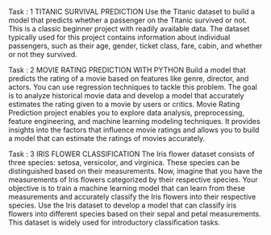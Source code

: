 Task : 1
TITANIC SURVIVAL PREDICTION
Use the Titanic dataset to build a model that predicts whether a passenger on the Titanic survived or not. This is a classic beginner
project with readily available data.
The dataset typically used for this project contains information about individual passengers, such as their age, gender, ticket class, fare, cabin, and whether or not they survived.


Task : 2
MOVIE RATING PREDICTION WITH PYTHON
Build a model that predicts the rating of a movie based on features like genre, director, and actors. You can use regression techniques to tackle this problem.
The goal is to analyze historical movie data and develop a model that accurately estimates the rating given to a movie by users or critics.
Movie Rating Prediction project enables you to explore data analysis, preprocessing, feature engineering, and machine learning modeling techniques. It provides insights into the factors that influence movie ratings and allows you to build a model that can estimate the ratings of movies accurately.


Task : 3
IRIS FLOWER CLASSIFICATION
The Iris flower dataset consists of three species: setosa, versicolor, and virginica. These species can be distinguished based on their measurements. Now, imagine that you have the measurements of Iris flowers categorized by their respective species. Your objective is to train a machine learning model that can learn from these measurements and accurately classify the Iris flowers into their respective species.
Use the Iris dataset to develop a model that can classify iris flowers into different species based on their sepal and petal measurements. This dataset is widely used for introductory classification tasks.
